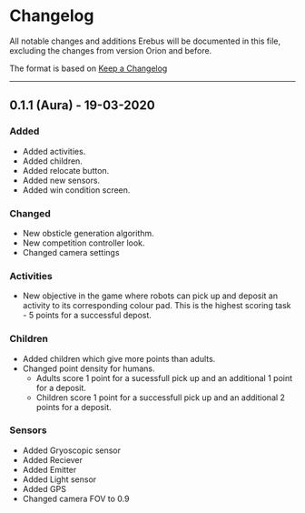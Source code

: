 # Changelog
All notable changes and additions Erebus will be documented in this file, excluding the changes from version Orion and before.

The format is based on [Keep a Changelog](https://keepachangelog.com/en/1.0.0/)

---
## 0.1.1 (Aura) - 19-03-2020
### Added
- Added activities.
- Added children.
- Added relocate button.
- Added new sensors.
- Added win condition screen.

### Changed
- New obsticle generation algorithm. 
- New competition controller look.
- Changed camera settings

### Activities
- New objective in the game where robots can pick up and deposit an activity to its corresponding colour pad. This is the highest scoring task - 5 points for a successful depost.

### Children
- Added children which give more points than adults.
- Changed point density for humans.
  - Adults score 1 point for a sucessfull pick up and an additional 1 point for a deposit.
  - Children score 1 point for a successfull pick up and an additional 2 points for a deposit.

### Sensors
- Added Gryoscopic sensor
- Added Reciever
- Added Emitter
- Added Light sensor
- Added GPS
- Changed camera FOV to 0.9